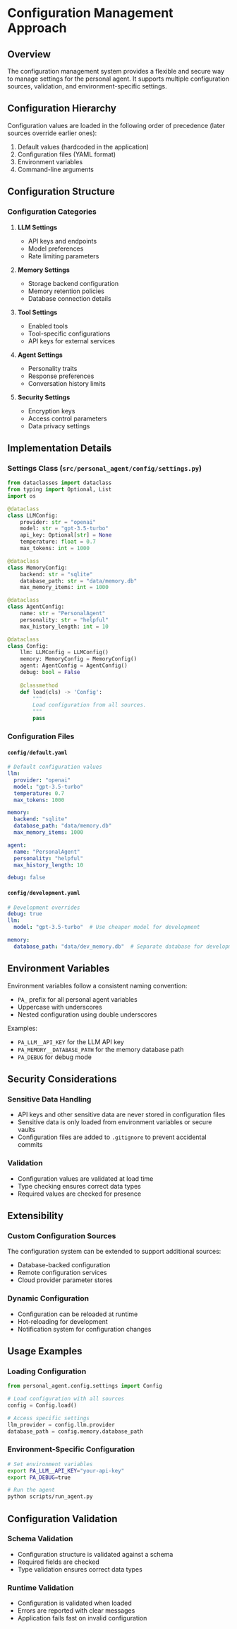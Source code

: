 # Configuration Management Approach

## Overview
The configuration management system provides a flexible and secure way to manage settings for the personal agent. It supports multiple configuration sources, validation, and environment-specific settings.

## Configuration Hierarchy

Configuration values are loaded in the following order of precedence (later sources override earlier ones):

1. Default values (hardcoded in the application)
2. Configuration files (YAML format)
3. Environment variables
4. Command-line arguments

## Configuration Structure

### Configuration Categories

1. **LLM Settings**
   - API keys and endpoints
   - Model preferences
   - Rate limiting parameters

2. **Memory Settings**
   - Storage backend configuration
   - Memory retention policies
   - Database connection details

3. **Tool Settings**
   - Enabled tools
   - Tool-specific configurations
   - API keys for external services

4. **Agent Settings**
   - Personality traits
   - Response preferences
   - Conversation history limits

5. **Security Settings**
   - Encryption keys
   - Access control parameters
   - Data privacy settings

## Implementation Details

### Settings Class (`src/personal_agent/config/settings.py`)

```python
from dataclasses import dataclass
from typing import Optional, List
import os

@dataclass
class LLMConfig:
    provider: str = "openai"
    model: str = "gpt-3.5-turbo"
    api_key: Optional[str] = None
    temperature: float = 0.7
    max_tokens: int = 1000

@dataclass
class MemoryConfig:
    backend: str = "sqlite"
    database_path: str = "data/memory.db"
    max_memory_items: int = 1000

@dataclass
class AgentConfig:
    name: str = "PersonalAgent"
    personality: str = "helpful"
    max_history_length: int = 10

@dataclass
class Config:
    llm: LLMConfig = LLMConfig()
    memory: MemoryConfig = MemoryConfig()
    agent: AgentConfig = AgentConfig()
    debug: bool = False
    
    @classmethod
    def load(cls) -> 'Config':
        """
        Load configuration from all sources.
        """
        pass
```

### Configuration Files

#### `config/default.yaml`
```yaml
# Default configuration values
llm:
  provider: "openai"
  model: "gpt-3.5-turbo"
  temperature: 0.7
  max_tokens: 1000

memory:
  backend: "sqlite"
  database_path: "data/memory.db"
  max_memory_items: 1000

agent:
  name: "PersonalAgent"
  personality: "helpful"
  max_history_length: 10

debug: false
```

#### `config/development.yaml`
```yaml
# Development overrides
debug: true
llm:
  model: "gpt-3.5-turbo"  # Use cheaper model for development

memory:
  database_path: "data/dev_memory.db"  # Separate database for development
```

## Environment Variables

Environment variables follow a consistent naming convention:
- `PA_` prefix for all personal agent variables
- Uppercase with underscores
- Nested configuration using double underscores

Examples:
- `PA_LLM__API_KEY` for the LLM API key
- `PA_MEMORY__DATABASE_PATH` for the memory database path
- `PA_DEBUG` for debug mode

## Security Considerations

### Sensitive Data Handling
- API keys and other sensitive data are never stored in configuration files
- Sensitive data is only loaded from environment variables or secure vaults
- Configuration files are added to `.gitignore` to prevent accidental commits

### Validation
- Configuration values are validated at load time
- Type checking ensures correct data types
- Required values are checked for presence

## Extensibility

### Custom Configuration Sources
The configuration system can be extended to support additional sources:
- Database-backed configuration
- Remote configuration services
- Cloud provider parameter stores

### Dynamic Configuration
- Configuration can be reloaded at runtime
- Hot-reloading for development
- Notification system for configuration changes

## Usage Examples

### Loading Configuration
```python
from personal_agent.config.settings import Config

# Load configuration with all sources
config = Config.load()

# Access specific settings
llm_provider = config.llm.provider
database_path = config.memory.database_path
```

### Environment-Specific Configuration
```bash
# Set environment variables
export PA_LLM__API_KEY="your-api-key"
export PA_DEBUG=true

# Run the agent
python scripts/run_agent.py
```

## Configuration Validation

### Schema Validation
- Configuration structure is validated against a schema
- Required fields are checked
- Type validation ensures correct data types

### Runtime Validation
- Configuration is validated when loaded
- Errors are reported with clear messages
- Application fails fast on invalid configuration